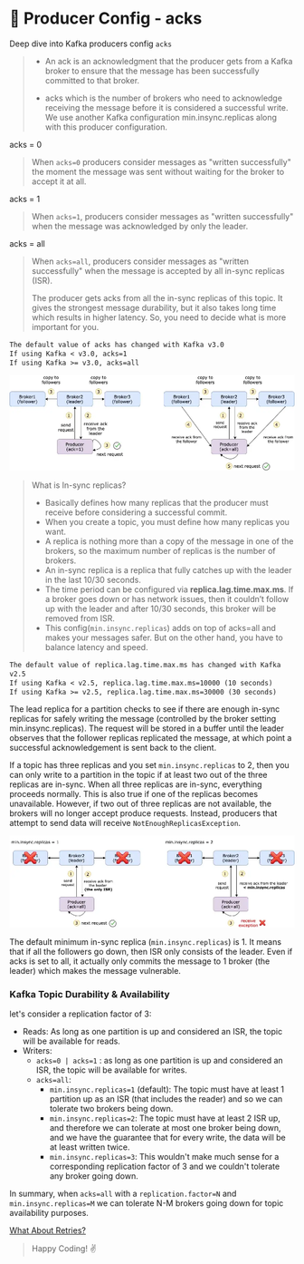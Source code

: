 # 👊 Producer Config - acks

Deep dive into Kafka producers config `acks`

> - An ack is an acknowledgment that the producer gets from a Kafka broker to ensure that the message has been successfully committed to that broker.
>
> - acks which is the number of brokers who need to acknowledge receiving the message before it is considered a successful write. We use another Kafka configuration min.insync.replicas along with this producer configuration.

acks = 0

> When `acks=0` producers consider messages as "written successfully" the moment the message was sent without waiting for the broker to accept it at all.

acks = 1

> When `acks=1`, producers consider messages as "written successfully" when the message was acknowledged by only the leader.

acks = all

> When `acks=all`, producers consider messages as "written successfully" when the message is accepted by all in-sync replicas (ISR).
>
> The producer gets acks from all the in-sync replicas of this topic. It gives the strongest message durability, but it also takes long time which results in higher latency. So, you need to decide what is more important for you.
```commandline
The default value of acks has changed with Kafka v3.0
If using Kafka < v3.0, acks=1
If using Kafka >= v3.0, acks=all
```

![Kafka Message Structure](../../../assets/producers_config/acks.webp "Difference between ack=1 and ack=all")

> What is In-sync replicas?
> - Basically defines how many replicas that the producer must receive before considering a successful commit. 
> - When you create a topic, you must define how many replicas you want. 
> - A replica is nothing more than a copy of the message in one of the brokers, so the maximum number of replicas is the number of brokers.
> - An in-sync replica is a replica that fully catches up with the leader in the last 10/30 seconds. 
> - The time period can be configured via **replica.lag.time.max.ms**. If a broker goes down or has network issues, then it couldn’t follow up with the leader and after 10/30 seconds, this broker will be removed from ISR.
> - This config(`min.insync.replicas`) adds on top of acks=all and makes your messages safer. But on the other hand, you have to balance latency and speed.

```commandline
The default value of replica.lag.time.max.ms has changed with Kafka v2.5
If using Kafka < v2.5, replica.lag.time.max.ms=10000 (10 seconds)
If using Kafka >= v2.5, replica.lag.time.max.ms=30000 (30 seconds)
```
The lead replica for a partition checks to see if there are enough in-sync replicas for safely writing the message (controlled by the broker setting min.insync.replicas). The request will be stored in a buffer until the leader observes that the follower replicas replicated the message, at which point a successful acknowledgement is sent back to the client.

If a topic has three replicas and you set `min.insync.replicas` to 2, then you can only write to a partition in the topic if at least two out of the three replicas are in-sync. When all three replicas are in-sync, everything proceeds normally. This is also true if one of the replicas becomes unavailable. However, if two out of three replicas are not available, the brokers will no longer accept produce requests. Instead, producers that attempt to send data will receive `NotEnoughReplicasException`.

![NotEnoughReplicasException](../../../assets/producers_config/min.insync.replicas.webp "NotEnoughReplicasException")

The default minimum in-sync replica (`min.insync.replicas`) is 1. It means that if all the followers go down, then ISR only consists of the leader. Even if acks is set to all, it actually only commits the message to 1 broker (the leader) which makes the message vulnerable.

### Kafka Topic Durability & Availability
let's consider a replication factor of 3:

- Reads: As long as one partition is up and considered an ISR, the topic will be available for reads.
- Writers:
  - `acks=0 | acks=1` : as long as one partition is up and considered an ISR, the topic will be available for writes.
  - `acks=all`:
    - `min.insync.replicas=1` (default): The topic must have at least 1 partition up as an ISR (that includes the reader) and so we can tolerate two brokers being down.
    - `min.insync.replicas=2`: The topic must have at least 2 ISR up, and therefore we can tolerate at most one broker being down, and we have the guarantee that for every write, the data will be at least written twice.
    - `min.insync.replicas=3`: This wouldn't make much sense for a corresponding replication factor of 3 and we couldn't tolerate any broker going down.
    
In summary, when `acks=all` with a `replication.factor=N` and `min.insync.replicas=M` we can tolerate N-M brokers going down for topic availability purposes.

[What About Retries?](https://github.com/varunajmera0/apache-kafka/kafka-produces/advance/md_files/retries "Retries Config")


> Happy Coding! :v:
